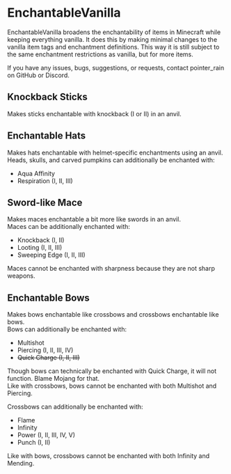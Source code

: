 # EnchantableVanilla
EnchantableVanilla broadens the enchantability of items in Minecraft while keeping everything vanilla.
It does this by making minimal changes to the vanilla item tags and enchantment definitions.
This way it is still subject to the same enchantment restrictions as vanilla, but for more items.

If you have any issues, bugs, suggestions, or requests, contact pointer_rain on GitHub or Discord.

## Knockback Sticks
Makes sticks enchantable with knockback (I or II) in an anvil.

## Enchantable Hats
Makes hats enchantable with helmet-specific enchantments using an anvil.  
Heads, skulls, and carved pumpkins can additionally be enchanted with:
- Aqua Affinity
- Respiration (I, II, III)

## Sword-like Mace
Makes maces enchantable a bit more like swords in an anvil.  
Maces can be additionally enchanted with:
- Knockback (I, II)
- Looting (I, II, III)
- Sweeping Edge (I, II, III)

Maces cannot be enchanted with sharpness because they are not sharp weapons.

## Enchantable Bows
Makes bows enchantable like crossbows and crossbows enchantable like bows.  
Bows can additionally be enchanted with:
- Multishot
- Piercing (I, II, III, IV)
- ~~Quick Charge (I, II, III)~~

Though bows can technically be enchanted with Quick Charge, it will not function.
Blame Mojang for that.  
Like with crossbows, bows cannot be enchanted with both Multishot and Piercing.

Crossbows can additionally be enchanted with:
- Flame
- Infinity
- Power (I, II, III, IV, V)
- Punch (I, II)

Like with bows, crossbows cannot be enchanted with both Infinity and Mending.